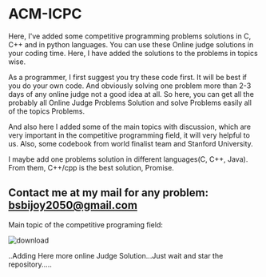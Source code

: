 # ACM-ICPC

Here, I've added some competitive programming problems solutions in C, C++ and in python languages. You can use these  Online judge solutions in your coding time. Here, I have added the solutions to the problems in topics wise.

 As a programmer, I first suggest you try these code first. It will be best if you do your own code. And obviously solving one problem more than 2-3 days of any online judge not a good idea at all.  So here, you can get all the probably all  Online Judge Problems Solution and solve  Problems easily all of the topics Problems.  

And also here I added some of the main topics with discussion, which are very important in the competitive programming field, it will very helpful to us. Also, some codebook from world finalist team and Stanford University.

I maybe add one problems solution in different languages(C, C++, Java). From them, C++/cpp is the best solution, Promise.    

Contact me at my mail for any problem: bsbijoy2050@gmail.com  
-------------------------------------------------------------

Main topic of the competitive programing field:

![download](https://user-images.githubusercontent.com/41442625/62351672-03e26a00-b528-11e9-82e2-3f969ee3dc88.png)


..Adding Here more online Judge Solution...Just wait and star the repository.....
